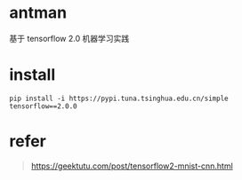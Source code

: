 # antman
基于 tensorflow 2.0 机器学习实践


# install

```
pip install -i https://pypi.tuna.tsinghua.edu.cn/simple tensorflow==2.0.0
```

# refer

>https://geektutu.com/post/tensorflow2-mnist-cnn.html